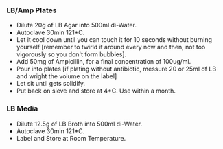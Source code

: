 ### LB/Amp Plates  
 
 * Dilute 20g of LB Agar into 500ml di-Water.  
 * Autoclave 30min 121*C. 
 * Let it cool down until you can touch it for 10 seconds without burning yourself [remember to twirld it around every now and then, not too vigorously so you don't form bubbles].  
 * Add 50mg of Ampicillin, for a final concentration of 100ug/ml.  
 * Pour into plates [if plating without antibiotic, messure 20 or 25ml of LB and wright the volume on the label]  
 * Let sit until gets solidify.  
 * Put back on sleve and store at 4*C. Use within a month. 
 
 ### LB Media
 
 * Dilute 12.5g of LB Broth into 500ml di-Water.  
 * Autoclave 30min 121*C.
 * Label and Store at Room Temperature. 